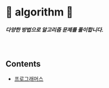 # 🎯 algorithm 🎯
##### 다양한 방법으로 알고리즘 문제를 풀이합니다.

<br/>

## Contents
- [프로그래머스](https://github.com/leejiwon6315/algorithm/tree/master/프로그래머스)
